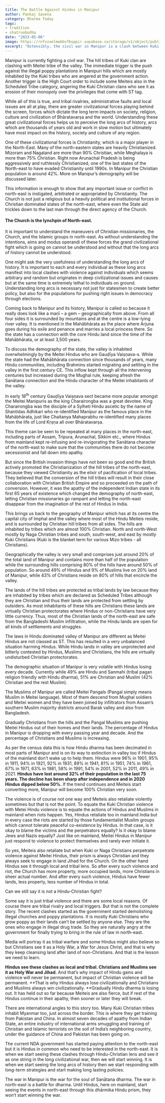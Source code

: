 ```yaml
---
title: The Battle Against Hindus in Manipur
author: Pankaj Saxena
category: Dharma Today
tags:
- tradition
- shatruobodha
date: "2023-05-06"
image: https://rnfvzaelmwbbvfbsppir.supabase.co/storage/v1/object/public/brhatwebsite/05dhiti/battle.webp
excerpt: "Ostensibly, the civil war in Manipur is a clash between Kuki and Meitei tribes over poppy plantation disputes and Scheduled Tribe categorization. Behind these tribal rivalries, however, lies a broader civilizational struggle, with Christianity playing a significant role. Only by understanding these arcs can we create long-term strategies for survival and peace."
---
```


Manipur is currently fighting a civil war. The hill tribes of Kuki clan are clashing with Meitei tribe of the valley. The immediate trigger is the push against the illegal poppy plantations in Manipuri hills which are mostly inhabited by the Kuki tribes who are angered at the government action. Another trigger is the High Court order to include some Meiteis also in the Scheduled Tribe category, angering the Kuki Christian clans who see it as erosion of their monopoly over the privileges that come with ST tag. 

While all of this is true, and tribal rivalries, administrative faults and local issues are all at play, there are greater civilizational forces playing behind the screen, forces which dictate the long term impacts on society, religion, culture and civilization of Bhāratavarṣa and the world. Understanding these great civilizational forces helps us to perceive the long arcs of history, arcs which are thousands of years old and work in slow motion but ultimately have most impact on the history, society and culture of any region. 

One of these civilizational forces is Christianity, which is a major player in the North-East. Many of the north-eastern states are heavily Christianized. Mizoram and Nagaland are more than 90% Christian, while Meghalaya is more than 75% Christian. Right now Arunachal Pradesh is being aggressively and ruthlessly Christianized, one of the last states of the North-east to have evaded Christianity until 1990s. In Manipur the Christian population is around 42%. More on Manipur’s demography will be discussed later. 

This information is enough to show that any important issue or conflict in north-east is instigated, arbitrated or appropriated by Christianity. The Church is not just a religious but a heavily political and institutional forces in Christian dominated states of the north-east, where even the State aid trickles down to the last man through the direct agency of the Church. 


#### The Church is the lynchpin of North-east.

It is important to understand the maneuvers of Christian missionaries, the Church, and the Islamic groups in north-east. As without understanding the intentions, aims and modus operandi of these forces the grand civilizational fight which is going on cannot be understood and without that the long arcs of history cannot be understood. 

One might ask the very usefulness of understanding the long arcs of history. It is important to each and every individual as these long arcs manifest into local clashes with violence against individuals which seems arbitrary and random but originates in deep civilizational issues and causes but at the same time is extremely lethal to individuals on ground. Understanding long arcs is necessary not just for statesmen to create better policy, but also for the populations for pushing right issues in democracy through elections.

Coming back to Manipur and its history, Manipur is called so because it really does look like a maṇī – a gem – geographically from above. From all four sides it is surrounded by mountains and at the centre is a low-lying river valley. It is mentioned in the Mahābhārata as the place where Arjuna goes during his exile and penance and marries a local princess there. So the state has a connection with the core Hindu land since the time of the Mahābhārata, or at least 3,500 years. 

To discuss the demography of the state, the valley is inhabited overwhelmingly by the Meitei Hindus who are Gauḍīya Vaiṣṇava-s. While the state had the Mahābhārata connection since thousands of years, many Hindu communities, including Brahmins started migrating and settling in the valley in the first century CE. This inflow kept through all the intervening centuries but increased during the Mughal rule, keeping afresh the Sanātana connection and the Hindu character of the Meitei inhabitants of the valley. 

In early 18<sup>th</sup> century Gauḍīya Vaiṣṇava sect became more popular amongst the Meitei Manipuris as the king Charairongba was a great devotee. King Charairongba was the disciple of a Sylheti Hindu ascetic by the name of Shantidas Adhikari who re-identified Manipur as the famous place in the Mahābhārata, just like Chaitanya Mahaprabhu re-identified many places from the life of Lord Kṛṣṇa all over Bhāratavarṣa. 

This theme can be seen to be repeated at many places in the north-east, including parts of Assam, Tripura, Arunachal, Sikkim etc., where Hindus from mainland kept re-infusing and re-invigorating the Sanātana character of the north-east to make sure that the communities there do not become secessionist and fall down into apathy. 

But since the British invasion things have not been so good and the British actively promoted the Christianization of the hill tribes of the north-east, because they viewed Christianity as the elixir of pacification of local tribes. They believed that the conversion of the hill tribes will result in their close collaboration with Christian British Empire and so proceeded on the path of conversion. However, it was the apathy of the independent Indian state in its first 65 years of existence which changed the demography of north-east, letting Christian missionaries go rampant and letting the north-east disappear from the imagination of the rest of Hindus in India. 

This brings us back to the geography of Manipur which has at its centre the capital city of Imphal and the valley where most of the Hindu Meiteis reside, and is surrounded by Christian hill tribes from all sides. The hills are inhabited by tribes which are almost 100% Christian. North and north-West mostly by Naga Christian tribes and south, south-west, and east by mostly Kuki Christians (Kuki is the blanket term for various Mizo tribes - all Christians). 

Geographically the valley is very small and comprises just around 20% of the total land of Manipur and contains more than half of the population while the surrounding hills comprising 80% of the hills have around 50% of population. So around 49% of Hindus and 9% of Muslims live on 20% land of Manipur, while 43% of Christians reside on 80% of hills that encircle the valley.

The lands of the hill tribes are protected as tribal lands by law because they are inhabited by tribes which are declared as Scheduled Tribes although they are Christian and thus their lands are protected from settling by outsiders. As most inhabitants of these hills are Christians these lands are virtually Christian protectorates where Hindus or non-Christians have very little currency. Thus, most of the Christian lands of the north-east are safe from the Bangladeshi Muslim infiltration, while the Hindu lands are open for all kinds of settlements and struggles. 

The laws in Hindu dominated valley of Manipur are different as Meitei Hindus are not classed as ST. This has resulted in a very unbalanced situation harming Hindus. While Hindu lands in valley are unprotected and bitterly contested by Hindus, Muslims and Christians, the hills are virtually undisturbed Christian protectorates.

The demographic situation of Manipur is very volatile with Hindus losing every decade. Currently while 49% are Hindu and Sanmahi (tribal pagan religion friendly with Hindu dharma), 51% are Christian and Muslim (42% Christian and the rest Muslim).

The Muslims of Manipur are called Meitei Pangals (Pangal simply means Muslim in Meitei language). Most of them descend from Mughal soldiers and Meitei women and they have been joined by infiltrators from Assam’s southern Muslim majority districts around Barak valley and also from Bangladesh. 

Gradually Christians from the hills and the Pangal Muslims are pushing Meitei Hindus out of their homes and their lands. The percentage of Hindus in Manipur is dropping with every passing year and decade. And the percentage of Christians and Muslims is increasing. 

As per the census data this is how Hindu dharma has been decimated in most parts of Manipur and is on its way to extinction in valley too if Hindus of the mainland don’t wake up to help them. Hindus were 96% in 1901, 95% in 1911, 94% in 1921, 92% in 1931, 89% in 1941, 81% in 1951, 74% in 1961, 67% in 1971, 63% in 1981, 58% in 1991, 54% in 2001, 52% in 2011, 49% in 2021. **Hindus have lost around 32% of their population in the last 75 years. The decline has been sharp after independence and in 2020 Hindus dipped below 50%.** If the trend continues and Meiteis start converting more, Manipur will become 100% Christian very soon. 

The violence is of course not one way and Meiteis also retaliate violently sometimes but that is not the point. To equate the Kuki Christian violence with Metei Hindu violence is to equate the actions of Hindus and Muslims in mainland when riots happen. Yes, Hindus retaliate too in mainland India but in every case the riots are started by those fundamentalist Muslim groups which cannot tolerate peaceful co-existence by Hindus. In that case, is it okay to blame the victims and the perpetrators equally? Is it okay to blame Jews and Nazis equally? Just like on mainland, Meitei Hindus in Manipur just respond to violence to protect themselves and rarely ever initiate it. 

So yes, Meiteis also retaliate but when Kuki or Naga Christians perpetrate violence against Meitei Hindus, their prism is always Christian and they always seek to engage in land Jihad for the Church. On the other hand Hindus see it through local and tribal lens. So after every such violence and riot, the Church has more property, more occupied lands, more Christians in sheer actual number. And after every such violence, Hindus have fewer lands, less property, less number of Hindus in total. 

Can we still say it is not a Hindu-Christian fight?

Some say it is just tribal violence and there are some local reasons. Of course there are tribal rivalry and local triggers. But that is not the complete story. The recent clashes started as the government started demolishing illegal churches and poppy plantations. It is mostly Kuki Christians who grow poppy as their lands can’t be settled by anyone else. They are the ones who engage in illegal drug trade. So they are naturally angry at the government for finally trying to bring in the rule of law in north-east. 

Media will portray it as tribal warfare and some Hindus might also believe so but Christians see it as a Holy War, a War for Jesus Christ, and that is why they keep cleansing land after land of non-Christians. And that is the lesson we need to learn. 

**Hindus see these clashes as local and tribal. Christians and Muslims see it as Holy War and Jihad.** And that’s why impact of Hindu gains and violence will never be permanent, but impact of Christian violence will be permanent. **That is why Hindus always lose civilizationally and Christians and Muslims always win civilizationally. **Gradually Hindu dharma is losing out. It has held out so far because Meiteis are also fierce, but if rest of the Hindus continue in their apathy, then sooner or later they will break.

There are international angles to this story too. Many Kuki Christian tribes inhabit Myanmar too, just across the border. This is where they get training from Pakistan and China. In almost seven decades of apathy from Indian State, an entire industry of international arms smuggling and training of Christian and Islamic terrorists on the soil of India’s neighboring country, under the guidance of China and Pakistan has been going on. 

The current NDA government has started paying attention to the north-east but it is Hindus in common who need to be interested in the north-east. It is when we start seeing these clashes through Hindu-Christian lens and see it as one string in the long civilizational war, then we will start winning. It is when we start seeing the long arcs of history then we start responding with long-term strategies and start making long lasting policies. 

The war in Manipur is the war for the soul of Sanātana dharma. The war in north-east is a battle for dharma. Until Hindus, here on mainland, start seeing the events in north-east through this dhārmika Hindu prism, they won’t start winning the war. 
